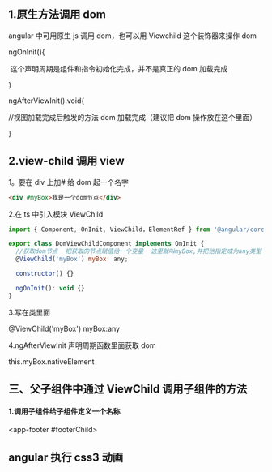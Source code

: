 ## 1.原生方法调用 dom

angular 中可用原生 js 调用 dom，也可以用 Viewchild 这个装饰器来操作 dom

ngOnInit(){

​ 这个声明周期是组件和指令初始化完成，并不是真正的 dom 加载完成

}

ngAfterViewInit():void{

//视图加载完成后触发的方法 dom 加载完成（建议把 dom 操作放在这个里面）

}

## 2.view-child 调用 view

1。要在 div 上加# 给 dom 起一个名字

```html
<div #myBox>我是一个dom节点</div>
```

2.在 ts 中引入模块 ViewChild

```js
import { Component, OnInit, ViewChild，ElementRef } from '@angular/core';

export class DomViewChildComponent implements OnInit {
  //获取dom节点  把获取的节点赋值给一个变量  这里就叫myBox,并把他指定成为any类型
  @ViewChild('myBox') myBox: any;

  constructor() {}

  ngOnInit(): void {}
}

```

3.写在类里面

@ViewChild('myBox') myBox:any

4.ngAfterViewInit 声明周期函数里面获取 dom

this.myBox.nativeElement

## 三、父子组件中通过 ViewChild 调用子组件的方法

#### 1.调用子组件给子组件定义一个名称

<app-footer #footerChild></app-footer>

## angular 执行 css3 动画
